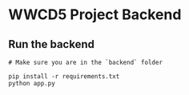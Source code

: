 # WWCD5 Project Backend


## Run the backend

```
# Make sure you are in the `backend` folder

pip install -r requirements.txt
python app.py
```










